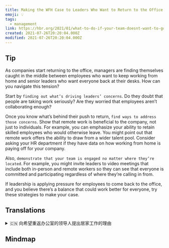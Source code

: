 ```yaml
---
title: Making the WFH Case to Leaders Who Want to Return to the Office
emoji: 💡
tags:
  - management
link: https://hbr.org/2021/01/what-to-do-if-your-team-doesnt-want-to-go-back-to-the-office?utm_medium=email&utm_source=newsletter_daily&utm_campaign=mtod_notactsubs
created: 2021-07-26T20:20:04.000Z
modified: 2021-07-26T20:20:04.000Z
---
```


## Tip

As companies start returning to the office, managers are finding themselves caught in the middle between employees who want to keep working from home and senior leaders who want everyone back at their desks. How can you navigate this tension?

Start by `finding out what’s driving leaders’ concerns`. Do they doubt that people are taking work seriously? Are they worried that employees aren’t collaborating enough?

Once you know what’s behind their push to return, `find ways to address those concerns`. Show that remote work is beneficial to the company, not just to individuals. For example, you can emphasize your ability to retain skilled employees who would otherwise leave. You might point out that remote work offers the ability to draw from a wider talent pool. Consider asking your HR department if they have data on how working from home is paying off for your company.

Also, `demonstrate that your team is engaged no matter where they’re located`. For example, you might invite leaders to video meetings that include both in-person and remote workers so they can see that everyone is committed and participating regardless of where they’re calling in from.

If leadership is applying pressure for employees to come back to the office, and you believe there’s a balance that could work better for everyone, try these strategies to make your case.

## Translations

<details>
   <summary>🇨🇳 向希望重返办公室的领导人提出居家工作的理由</summary>

随着企业开始重返办公室，经理们发现自己被夹在中间，一方面是希望在家工作的员工，另一方面是希望所有人都回到办公桌前工作的高层领导。你如何应对这种紧张局势?

首先要找出是什么在驱动领导者的担忧。他们怀疑人们认真对待工作吗?他们是否担心员工合作不够?

一旦你知道他们返回的原因，找到解决这些问题的方法。证明远程工作不仅对个人，对公司也有好处。例如，你可以强调你有能力留住那些原本会离开的熟练员工。你可能会指出，远程工作提供了从更广泛的人才库中汲取人才的能力。可以考虑问问你的人力资源部门，他们是否有在家工作对你的公司有多大回报的数据。

另外，无论你的团队在哪里，都要证明他们都参与其中。 例如，你可以邀请领导参加视频会议，视频会议包括面对面的和远程的工作人员，这样他们可以看到每个人都很投入，不管他们是从哪里参加会议。

如果领导给员工施加压力让他们回到办公室，而你相信有一种平衡可以更好地为每个人服务，那么试试这些策略来证明你的观点。

</details>

## Mindmap

![]()
